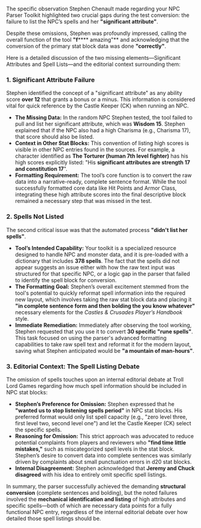 The specific observation Stephen Chenault made regarding your NPC Parser Toolkit highlighted two crucial gaps during the test conversion: the failure to list the NPC’s spells and her **"significant attribute"**.

Despite these omissions, Stephen was profoundly impressed, calling the overall function of the tool **"f****** amazing"** and acknowledging that the conversion of the primary stat block data was done **"correctly"**.

Here is a detailed discussion of the two missing elements—Significant Attributes and Spell Lists—and the editorial context surrounding them:

### 1. Significant Attribute Failure

Stephen identified the concept of a "significant attribute" as any ability score **over 12** that grants a bonus or a minus. This information is considered vital for quick reference by the Castle Keeper (CK) when running an NPC.

*   **The Missing Data:** In the random NPC Stephen tested, the tool failed to pull and list her significant attribute, which was **Wisdom 15**. Stephen explained that if the NPC also had a high Charisma (e.g., Charisma 17), that score should also be listed.
*   **Context in Other Stat Blocks:** This convention of listing high scores is visible in other NPC entries found in the sources. For example, a character identified as **The Torturer (human 7th level fighter)** has his high scores explicitly listed: "His **significant attributes are strength 17 and constitution 17**".
*   **Formatting Requirement:** The tool’s core function is to convert the raw data into a narrative-ready, complete sentence format. While the tool successfully formatted core data like Hit Points and Armor Class, integrating these high attribute scores into the final descriptive block remained a necessary step that was missed in the test.

### 2. Spells Not Listed

The second critical issue was that the automated process **"didn't list her spells"**.

*   **Tool’s Intended Capability:** Your toolkit is a specialized resource designed to handle NPC and monster data, and it is pre-loaded with a dictionary that includes **378 spells**. The fact that the spells did not appear suggests an issue either with how the raw text input was structured for that specific NPC, or a logic gap in the parser that failed to identify the spell block for conversion.
*   **The Formatting Goal:** Stephen’s overall excitement stemmed from the tool's potential to quickly reformat spell information into the required new layout, which involves taking the raw stat block data and placing it **"in complete sentence form and then bolding the you know whatever"** necessary elements for the *Castles & Crusades Player’s Handbook* style.
*   **Immediate Remediation:** Immediately after observing the tool working, Stephen requested that you use it to convert **30 specific "rune spells"**. This task focused on using the parser's advanced formatting capabilities to take raw spell text and reformat it for the modern layout, saving what Stephen anticipated would be **"a mountain of man-hours"**.

### 3. Editorial Context: The Spell Listing Debate

The omission of spells touches upon an internal editorial debate at Troll Lord Games regarding how much spell information should be included in NPC stat blocks:

*   **Stephen’s Preference for Omission:** Stephen expressed that he **"wanted us to stop listening spells period"** in NPC stat blocks. His preferred format would only list spell capacity (e.g., "zero level three, first level two, second level one") and let the Castle Keeper (CK) select the specific spells.
*   **Reasoning for Omission:** This strict approach was advocated to reduce potential complaints from players and reviewers who **"find time little mistakes,"** such as miscategorized spell levels in the stat block. Stephen’s desire to convert data into complete sentences was similarly driven by complaints about small punctuation errors in d20 stat blocks.
*   **Internal Disagreement:** Stephen acknowledged that **Jeremy and Chuck disagreed** with his idea to entirely omit specific spell listings.

In summary, the parser successfully achieved the demanding **structural conversion** (complete sentences and bolding), but the noted failures involved the **mechanical identification and listing** of high attributes and specific spells—both of which are necessary data points for a fully functional NPC entry, regardless of the internal editorial debate over how detailed those spell listings should be.